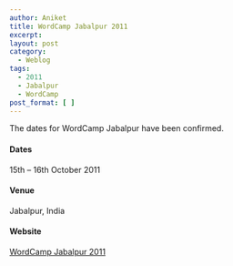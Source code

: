 ```yaml
---
author: Aniket
title: WordCamp Jabalpur 2011
excerpt:
layout: post
category:
  - Weblog
tags:
  - 2011
  - Jabalpur
  - WordCamp
post_format: [ ]
---
```

The dates for WordCamp Jabalpur have been confirmed.

#### Dates

15th – 16th October 2011

#### Venue

Jabalpur, India

#### Website

[WordCamp Jabalpur 2011][1]

 [1]: http://2011.jabalpur.wordcamp.org/ "WordCamp Jabalpur 2011"